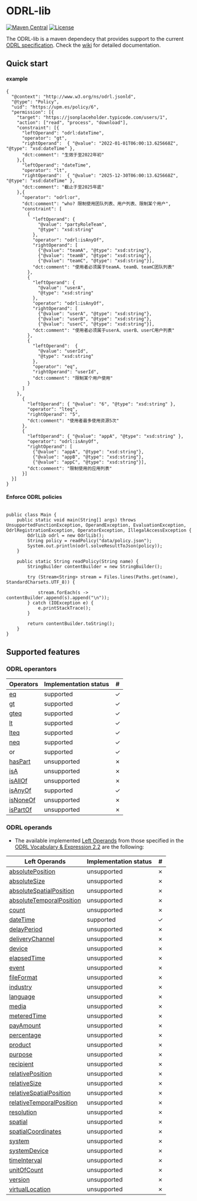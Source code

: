 # ODRL-lib

[![Maven Central](https://img.shields.io/badge/Maven%20Central-v1.0.0-green)](https://central.sonatype.com/artifact/es.upm.fi.oeg/odrl-lib/) [![License](https://img.shields.io/badge/License-Apache%202.0-blue.svg)](https://opensource.org/licenses/Apache-2.0) 

The ODRL-lib is a maven dependecy that provides support to the current [ODRL specification](https://www.w3.org/TR/odrl-model/). Check the [wiki](https://github.com/oeg-upm/odrl-lib/wiki) for detailed documentation.

## Quick start 

#### example

```
{
  "@context": "http://www.w3.org/ns/odrl.jsonld",
  "@type": "Policy",
  "uid": "https://upm.es/policy/6",
  "permission": [{
    "target": "https://jsonplaceholder.typicode.com/users/1",
    "action": ["read", "process", "download"],
    "constraint": [{
      "leftOperand": "odrl:dateTime",
      "operator": "gt",
      "rightOperand":  { "@value": "2022-01-01T06:00:13.625668Z", "@type": "xsd:dateTime" },
      "dct:comment": "生效于至2022年初"
    },{
      "leftOperand": "dateTime",
      "operator": "lt",
      "rightOperand":  { "@value": "2025-12-30T06:00:13.625668Z", "@type": "xsd:dateTime" },
      "dct:comment": "截止于至2025年底"
    },{
      "operator": "odrl:or",
      "dct:comment": "who? 限制使用团队列表、用户列表、限制某个用户",
      "constraint": [
        {
          "leftOperand": {
            "@value": "partyRoleTeam",
            "@type": "xsd:string"
          },
          "operator": "odrl:isAnyOf",
          "rightOperand": [
            {"@value": "teamA", "@type": "xsd:string"},
            {"@value": "teamB", "@type": "xsd:string"},
            {"@value": "teamC", "@type": "xsd:string"}],
          "dct:comment": "使用者必须属于teamA、teamB、teamC团队列表"
        },
        {
          "leftOperand": {
            "@value": "userA",
            "@type": "xsd:string"
          },
          "operator": "odrl:isAnyOf",
          "rightOperand": [
            {"@value": "userA", "@type": "xsd:string"},
            {"@value": "userB", "@type": "xsd:string"},
            {"@value": "userC", "@type": "xsd:string"}],
          "dct:comment": "使用者必须属于userA、userB、userC用户列表"
        },
        {
          "leftOperand":  {
            "@value": "userId",
            "@type": "xsd:string"
          },
          "operator": "eq",
          "rightOperand": "userId",
          "dct:comment": "限制某个用户使用"
        }
      ]
    },
      {
        "leftOperand": { "@value": "6", "@type": "xsd:string" },
        "operator": "lteq",
        "rightOperand": "5",
        "dct:comment": "使用者最多使用资源5次"
      },
      {
        "leftOperand": { "@value": "appA", "@type": "xsd:string" },
        "operator": "odrl:isAnyOf",
        "rightOperand": [
          {"@value": "appA", "@type": "xsd:string"},
          {"@value": "appB", "@type": "xsd:string"},
          {"@value": "appC", "@type": "xsd:string"}],
        "dct:comment": "限制使用的应用列表"
      }]
  }]
}
```

#### Enforce ODRL policies

```

public class Main {
    public static void main(String[] args) throws UnsupportedFunctionException, OperandException, EvaluationException, OdrlRegistrationException, OperatorException, IllegalAccessException {
        OdrlLib odrl = new OdrlLib();
        String policy = readPolicy("data/policy.json");
        System.out.println(odrl.solveResultToJson(policy));
    }

    public static String readPolicy(String name) {
        StringBuilder contentBuilder = new StringBuilder();

        try (Stream<String> stream = Files.lines(Paths.get(name), StandardCharsets.UTF_8)) {

            stream.forEach(s -> contentBuilder.append(s).append("\n"));
        } catch (IOException e) {
            e.printStackTrace();
        }

        return contentBuilder.toString();
    }
}
```



## Supported features

### ODRL operantors

| Operators                                        | Implementation status | #       |
| ------------------------------------------------ | --------------------- | ------- |
| [eq](http://www.w3.org/ns/odrl/2/eq)             | supported             | &check; |
| [gt](http://www.w3.org/ns/odrl/2/gt)             | supported             | &check; |
| [gteq](http://www.w3.org/ns/odrl/2/gteq)         | supported             | &check; |
| [lt](http://www.w3.org/ns/odrl/2/lt)             | supported             | &check; |
| [lteq](http://www.w3.org/ns/odrl/2/lteq)         | supported             | &check; |
| [neq](http://www.w3.org/ns/odrl/2/neq)           | supported             | &check; |
| or                                               | supported             | &check; |
| [hasPart](http://www.w3.org/ns/odrl/2/hasPart)   | unsupported           | &cross; |
| [isA](http://www.w3.org/ns/odrl/2/isA)           | unsupported           | &cross; |
| [isAllOf](http://www.w3.org/ns/odrl/2/isAllOf)   | unsupported           | &cross; |
| [isAnyOf](http://www.w3.org/ns/odrl/2/isAnyOf)   | supported             | &check; |
| [isNoneOf](http://www.w3.org/ns/odrl/2/isNoneOf) | unsupported           | &cross; |
| [isPartOf](http://www.w3.org/ns/odrl/2/isPartOf) | unsupported           | &cross; |

### ODRL operands

* The available implemented [Left Operands](http://www.w3.org/ns/odrl/2/LeftOperand) from those specified in the [ODRL Vocabulary & Expression 2.2](https://www.w3.org/ns/odrl/2/) are the following:

| Left Operands                                                | Implementation status | #       |
| ------------------------------------------------------------ | --------------------- | ------- |
| [absolutePosition](http://www.w3.org/ns/odrl/2/dateTimeabsolutePosition) | unsupported           | &cross; |
| [absoluteSize](http://www.w3.org/ns/odrl/2/dateTimeabsoluteSize) | unsupported           | &cross; |
| [absoluteSpatialPosition](http://www.w3.org/ns/odrl/2/dateTimeabsoluteSpatialPosition) | unsupported           | &cross; |
| [absoluteTemporalPosition](http://www.w3.org/ns/odrl/2/dateTimeabsoluteTemporalPosition) | unsupported           | &cross; |
| [count](http://www.w3.org/ns/odrl/2/dateTimecount)           | unsupported           | &cross; |
| [dateTime](http://www.w3.org/ns/odrl/2/dateTime)             | supported             | &check; |
| [delayPeriod](http://www.w3.org/ns/odrl/2/delayPeriod)       | unsupported           | &cross; |
| [deliveryChannel](http://www.w3.org/ns/odrl/2/deliveryChannel) | unsupported           | &cross; |
| [device](http://www.w3.org/ns/odrl/2/device)                 | unsupported           | &cross; |
| [elapsedTime](http://www.w3.org/ns/odrl/2/elapsedTime)       | unsupported           | &cross; |
| [event](http://www.w3.org/ns/odrl/2/event)                   | unsupported           | &cross; |
| [fileFormat](http://www.w3.org/ns/odrl/2/fileFormat)         | unsupported           | &cross; |
| [industry](http://www.w3.org/ns/odrl/2/industry)             | unsupported           | &cross; |
| [language](http://www.w3.org/ns/odrl/2/language)             | unsupported           | &cross; |
| [media](http://www.w3.org/ns/odrl/2/media)                   | unsupported           | &cross; |
| [meteredTime](http://www.w3.org/ns/odrl/2/meteredTime)       | unsupported           | &cross; |
| [payAmount](http://www.w3.org/ns/odrl/2/payAmount)           | unsupported           | &cross; |
| [percentage](http://www.w3.org/ns/odrl/2/percentage)         | unsupported           | &cross; |
| [product](http://www.w3.org/ns/odrl/2/product)               | unsupported           | &cross; |
| [purpose](http://www.w3.org/ns/odrl/2/purpose)               | unsupported           | &cross; |
| [recipient](hhttp://www.w3.org/ns/odrl/2/recipient)          | unsupported           | &cross; |
| [relativePosition](http://www.w3.org/ns/odrl/2/relativePosition) | unsupported           | &cross; |
| [relativeSize](http://www.w3.org/ns/odrl/2/relativeSize)     | unsupported           | &cross; |
| [relativeSpatialPosition](http://www.w3.org/ns/odrl/2/relativeSpatialPosition) | unsupported           | &cross; |
| [relativeTemporalPosition](http://www.w3.org/ns/odrl/2/relativeTemporalPosition) | unsupported           | &cross; |
| [resolution](http://www.w3.org/ns/odrl/2/resolution)         | unsupported           | &cross; |
| [spatial](hhttp://www.w3.org/ns/odrl/2/spatial)              | unsupported           | &cross; |
| [spatialCoordinates](http://www.w3.org/ns/odrl/2/spatialCoordinates) | unsupported           | &cross; |
| [system](http://www.w3.org/ns/odrl/2/system)                 | unsupported           | &cross; |
| [systemDevice](http://www.w3.org/ns/odrl/2/systemDevice)     | unsupported           | &cross; |
| [timeInterval](http://www.w3.org/ns/odrl/2/timeInterval)     | unsupported           | &cross; |
| [unitOfCount](http://www.w3.org/ns/odrl/2/unitOfCount)       | unsupported           | &cross; |
| [version](http://www.w3.org/ns/odrl/2/version)               | unsupported           | &cross; |
| [virtualLocation](http://www.w3.org/ns/odrl/2/virtualLocation) | unsupported           | &cross; |